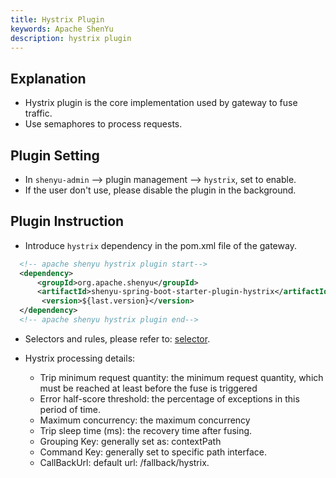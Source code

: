 ```yaml
---
title: Hystrix Plugin
keywords: Apache ShenYu
description: hystrix plugin
---
```


## Explanation

* Hystrix plugin is the core implementation used by gateway to fuse traffic.
* Use semaphores to process requests.

## Plugin Setting

* In `shenyu-admin` --> plugin management --> `hystrix`, set to enable.
* If the user don't use, please disable the plugin in the background.

## Plugin Instruction

* Introduce `hystrix` dependency in the pom.xml file of the gateway.

```xml
  <!-- apache shenyu hystrix plugin start-->
  <dependency>
      <groupId>org.apache.shenyu</groupId>
      <artifactId>shenyu-spring-boot-starter-plugin-hystrix</artifactId>
       <version>${last.version}</version>
  </dependency>
  <!-- apache shenyu hystrix plugin end-->
``` 

* Selectors and rules, please refer to: [selector](../selector-and-rule).

* Hystrix processing details:
    
    * Trip minimum request quantity: the minimum request quantity, which must be reached at least before the fuse is triggered
    * Error half-score threshold: the percentage of exceptions in this period of time.
    * Maximum concurrency: the maximum concurrency
    * Trip sleep time (ms): the recovery time after fusing.
    * Grouping Key: generally set as: contextPath
    * Command Key: generally set to specific path interface.
    * CallBackUrl: default url: /fallback/hystrix.
